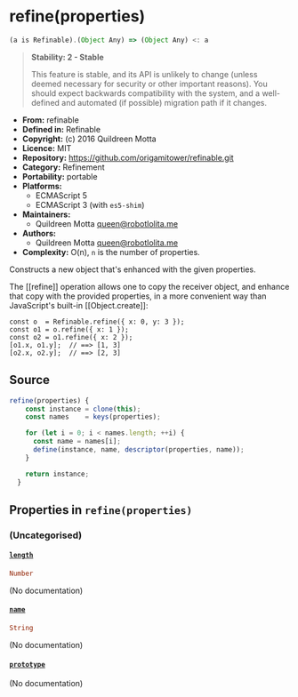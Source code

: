 

# refine(properties)


```javascript
(a is Refinable).(Object Any) => (Object Any) <: a
```




> 
> **Stability: 2 - Stable**
> 
> This feature is stable, and its API is unlikely to change (unless deemed
> necessary for security or other important reasons). You should expect
> backwards compatibility with the system, and a well-defined and automated
> (if possible) migration path if it changes.
> 


  - **From:**
    refinable
  - **Defined in:**
    Refinable
  - **Copyright:**
    (c) 2016 Quildreen Motta
  - **Licence:**
    MIT
  - **Repository:**
    https://github.com/origamitower/refinable.git
  - **Category:**
    Refinement
  - **Portability:**
    portable
  - **Platforms:**
      - ECMAScript 5
      - ECMAScript 3 (with `es5-shim`)
  - **Maintainers:**
      - Quildreen Motta <queen@robotlolita.me>
  - **Authors:**
      - Quildreen Motta <queen@robotlolita.me>
  - **Complexity:**
    O(n), `n` is the number of properties.


Constructs a new object that's enhanced with the given properties.

The [[refine]] operation allows one to copy the receiver object,
and enhance that copy with the provided properties, in a more
convenient way than JavaScript's built-in [[Object.create]]:

    const o  = Refinable.refine({ x: 0, y: 3 });
    const o1 = o.refine({ x: 1 });
    const o2 = o1.refine({ x: 2 });
    [o1.x, o1.y];  // ==> [1, 3]
    [o2.x, o2.y];  // ==> [2, 3]



## Source


```javascript
refine(properties) {
    const instance = clone(this);
    const names    = keys(properties);

    for (let i = 0; i < names.length; ++i) {
      const name = names[i];
      define(instance, name, descriptor(properties, name));
    }

    return instance;
  }
```




## Properties in `refine(properties)`




### (Uncategorised)




#### [`length`](refine/length)



```haskell
Number
```

(No documentation)



#### [`name`](refine/name)



```haskell
String
```

(No documentation)



#### [`prototype`](refine/prototype)



(No documentation)






